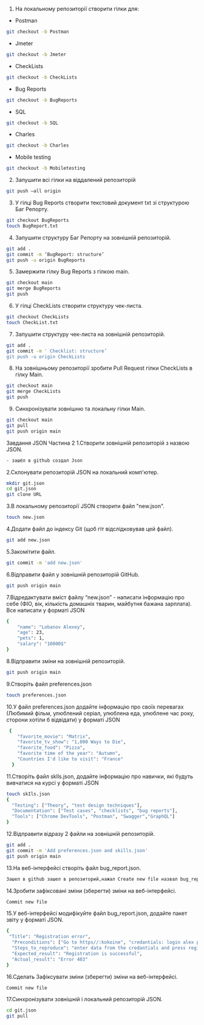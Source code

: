 1. На локальному репозиторії створити гілки для:
- Postman    
```bash 
git checkout -b Postman
```

- Jmeter 
```bash 
git checkout -b Jmeter
```

- CheckLists
```bash 
git checkout -b CheckLists
```

- Bug Reports
```bash 
git checkout -b BugReports
```

- SQL
```bash 
git checkout -b SQL
```

- Charles
```bash 
git checkout -b Charles
```

- Mobile testing
```bash 
git checkout -b Mobiletesting 
```

2. Запушити всі гілки на віддалений репозиторій
```bash 
git push –all origin
```

3. У гілці Bug Reports створити текстовий документ txt зі структурою Баг Репорту.
```bash 
git checkout BugReports 
touch BugReport.txt
```

4. Запушити структуру Баг Репорту на зовнішній репозиторій.
```bash
git add . 
git commit -m ‘BugReport: structure’
git push -u origin BugReports
```

5. Замержити гілку Bug Reports з гілкою main.
```bash
git checkout main
git merge BugReports
git push
```

6. У гілці CheckLists створити структуру чек-листа.
```bash
git checkout CheckLists
touch CheckList.txt
```

7. Запушити структуру чек-листа на зовнішній репозиторій.
```bash
git add . 
git commit -m ' Checklist: structure’ 
git push -u origin CheckLists
```

8. На зовнішньому репозиторії зробити Pull Request гілки CheckLists в гілку Main.
```bash
git checkout main 
git merge CheckLists
git push 
```

9. Синхронізувати зовнішню та локальну гілки Main.
```bash
git checkout main 
git pull 
git push origin main 
```

Завдання JSON Частина 2
1.Створити зовнішній репозиторій з назвою JSON.
```bash
- зашёл в github создал Json
```

2.Склонувати репозиторій JSON на локальний комп'ютер.
```bash
mkdir git.json 
cd git.json
git clone URL
```

3.В локальному репозиторії JSON створити файл "new.json".
```bash
touch new.json   
```

4.Додати файл до індексу Git (щоб гіт відслідковував цей файл).
```bash
git add new.json
```

5.Закомітити файл. 
```bash
git commit -m 'add new.json' 
```

6.Відправити файл у зовнішній репозиторій GitHub.
```bash
git push origin main
```

7.Відредактувати вміст файлу “new.json” - написати інформацію про себе (ФІО, вік, кількість домашніх тварин, майбутня бажана зарплата). Все написати у форматі JSON
```bash
{
    "name": "Lobanov Alexey",
    "age": 23,
    "pets": 1,
    "salary": "10000$"
}
```

8.Відправити зміни на зовнішній репозиторій.
```bash
git push origin main 
```

9.Створіть файл preferences.json
```bash
touch preferences.json
```

10.У файл preferences.json додайте інформацію про своїх перевагах (Любимий фільм, улюблений серіал, улюблена еда, улюблене час року, сторони хотіли б відвідати) у форматі JSON  
```bash
 {
    "favorite_movie": "Matrix",
    "favorite_tv_show": "1,000 Ways to Die",
    "favorite_food": "Pizza",
    "favorite time of the year": "Autumn",
    "Countries I'd like to visit": "France"
  }
```

11.Створіть файл sklls.json, додайте інформацію про навички, які будуть вивчатися на курсі у форматі JSON
```bash
touch skIls.json 
{
  "Testing": ["Theory", "test design techniques"],
  "Documentation": ["Test cases", "checklists", "bug reports"],
  "Tools": ["Chrome DevTools", "Postman", "Swagger","GraphQL"]
}
```
12.Відправити відразу 2 файли на зовнішній репозиторій.
```bash
git add . 
git commit -m 'Add preferences.json and skills.json' 
git push origin main
```

13.На веб-інтерфейсі створіть файл bug_report.json.
```bash
Зашел в github зашел в репозиторий,нажал Create new file назвал bug_report.json
```

14.Зробити зафіксовані зміни (зберегти) зміни на веб-інтерфейсі.
```bash
Commit new file
```

15.У веб-інтерфейсі модифікуйте файл bug_report.json, додайте пакет звіту у форматі JSON.
```bash
{
 "Title": "Registration error",
  "Preconditions": ["Go to https//:kokoine", "credantials: login alex password: 1234"],
  "Steps_to_reproduce": "enter data from the credantials and press register",
  "Expected_result": "Registration is successful",
  "Actual_result": "Error 403"
}
```

16.Сделать Зафіксувати зміни (зберегти) зміни на веб-інтерфейсі.
```bash
Commit new file
```

17.Синхронізувати зовнішній і локальний репозиторій JSON.
```bash
cd git.json
git pull
```


